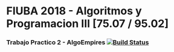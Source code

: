 # FIUBA 2018 - Algoritmos y Programacion III [75.07 / 95.02]
### Trabajo Practico 2 - AlgoEmpires [![Build Status](https://travis-ci.com/Franco-Giordano/AyP3-TP2-AlgoEmpires.svg?branch=master)](https://travis-ci.com/Franco-Giordano/AyP3-TP2-AlgoEmpires)
